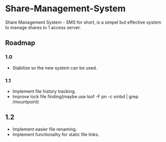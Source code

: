 Share-Management-System
=======================

Share Management System - SMS for short, is a simpel but effective system to manage shares to 1 access server.

## Roadmap

### 1.0
- Stabilize so the new system can be used.

### 1.1

- Implement file history tracking.
- Improve lock file finding(maybe use lsof -F pn -c smbd | grep /mountpoint)

## 1.2

- Implement easier file renaming.
- Implement functionality for static file links.
